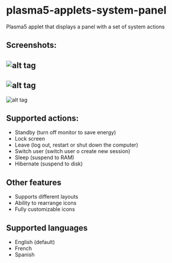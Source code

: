 # plasma5-applets-system-panel
Plasma5 applet that displays a panel with a set of system actions

## Screenshots:
![alt tag](https://cn.pling.com/img//hive/content-pre1/175309-1.png)
---
![alt tag](https://cn.pling.com/img//hive/content-pre2/175309-2.png)
---
![alt tag](https://cn.pling.com/img//hive/content-pre3/175309-3.png)

## Supported actions:
- Standby (turn off monitor to save energy)
- Lock screen
- Leave (log out, restart or shut down the computer)
- Switch user (switch user o create new session)
- Sleep (suspend to RAM)
- Hibernate (suspend to disk)

## Other features
- Supports different layouts
- Ability to rearrange icons
- Fully customizable icons

## Supported languages
- English (default)
- French
- Spanish
